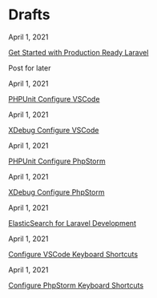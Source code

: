 # Drafts

April 1, 2021

[Get Started with Production Ready Laravel](https://aregsar.com/blog/2021/get-started-with-production-ready-laravel)

Post for later

April 1, 2021

[PHPUnit Configure VSCode](https://aregsar.com/blog/2021/phpunit-configure-vscode)

April 1, 2021

[XDebug Configure VSCode](https://aregsar.com/blog/2021/xdebug-configure-vscode)

April 1, 2021

[PHPUnit Configure PhpStorm](https://aregsar.com/blog/2021/phpunit-configure-phpstorm)

April 1, 2021

[XDebug Configure PhpStorm](https://aregsar.com/blog/2021/xdebug-configure-phpstorm)

April 1, 2021

[ElasticSearch for Laravel Development](https://aregsar.com/blog/2021/elasticsearch-for-laravel-development)

April 1, 2021

[Configure VSCode Keyboard Shortcuts](https://aregsar.com/blog/2021/configure-vscode-keyboard-shortcuts)

April 1, 2021

[Configure PhpStorm Keyboard Shortcuts](https://aregsar.com/blog/2021/configure-phpstorm-keyboard-shortcuts)
